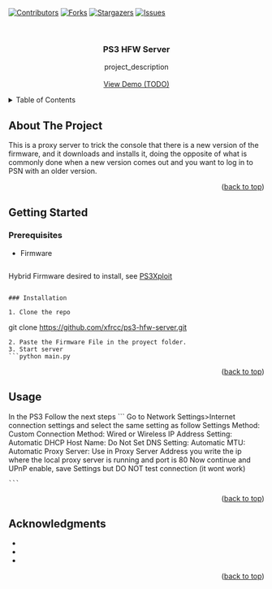 [![Contributors][contributors-shield]][contributors-url]
[![Forks][forks-shield]][forks-url]
[![Stargazers][stars-shield]][stars-url]
[![Issues][issues-shield]][issues-url]


<br />
<div align="center">
<h3 align="center">PS3 HFW Server</h3>
  <p align="center">
    project_description
    <br />
    <br />
    <a href="https://github.com/xfrcc/ps3-hfw-server">View Demo (TODO)</a>
  </p>
</div>



<!-- TABLE OF CONTENTS -->
<details>
  <summary>Table of Contents</summary>
  <ol>
    <li>
      <a href="#about-the-project">About The Project</a>
    </li>
    <li>
      <a href="#getting-started">Getting Started</a>
      <ul>
        <li><a href="#prerequisites">Prerequisites</a></li>
        <li><a href="#installation">Installation</a></li>
      </ul>
    </li>
    <li><a href="#usage">Usage</a></li>
    <li><a href="#acknowledgments">Acknowledgments</a></li>
  </ol>
</details>



<!-- ABOUT THE PROJECT -->
## About The Project

This is a proxy server to trick the console that there is a new version of the firmware, and it downloads and installs it, doing the opposite of what is commonly done when a new version comes out and you want to log in to PSN with an older version.

<p align="right">(<a href="#top">back to top</a>)</p>


<!-- GETTING STARTED -->
## Getting Started

### Prerequisites
* Firmware
  ```
 Hybrid Firmware desired to install, see [PS3Xploit](https://example.com)
  ```

### Installation

1. Clone the repo
   ```
   git clone https://github.com/xfrcc/ps3-hfw-server.git
   ```
2. Paste the Firmware File in the proyect folder.
3. Start server
   ```python main.py
   ```
<p align="right">(<a href="#top">back to top</a>)</p>



<!-- USAGE EXAMPLES -->
## Usage

In the PS3 Follow the next steps
    ```
    Go to Network Settings>Internet connection settings and select the same setting as follow
    Settings Method: Custom
    Connection Method: Wired or Wireless
    IP Address Setting: Automatic
    DHCP Host Name: Do Not Set
    DNS Setting: Automatic
    MTU: Automatic
    Proxy Server: Use
    in Proxy Server Address you write the ip where the local proxy server is running
    and port is 80
    Now continue and UPnP enable, save Settings but DO NOT test connection (it wont work)
    
    ```

<p align="right">(<a href="#top">back to top</a>)</p>

<!-- ACKNOWLEDGMENTS -->
## Acknowledgments

* []()
* []()
* []()

<p align="right">(<a href="#top">back to top</a>)</p>



<!-- MARKDOWN LINKS & IMAGES -->
<!-- https://www.markdownguide.org/basic-syntax/#reference-style-links -->
[contributors-shield]: https://img.shields.io/github/contributors/xfrcc/ps3-hfw-server.svg?style=for-the-badge
[contributors-url]: https://github.com/xfrcc/ps3-hfw-server/graphs/contributors
[forks-shield]: https://img.shields.io/github/forks/xfrcc/ps3-hfw-server.svg?style=for-the-badge
[forks-url]: https://github.com/xfrcc/ps3-hfw-server/network/members
[stars-shield]: https://img.shields.io/github/stars/xfrcc/ps3-hfw-server.svg?style=for-the-badge
[stars-url]: https://github.com/xfrcc/ps3-hfw-server/stargazers
[issues-shield]: https://img.shields.io/github/issues/xfrcc/ps3-hfw-server.svg?style=for-the-badge
[issues-url]: https://github.com/xfrcc/ps3-hfw-server/issues
